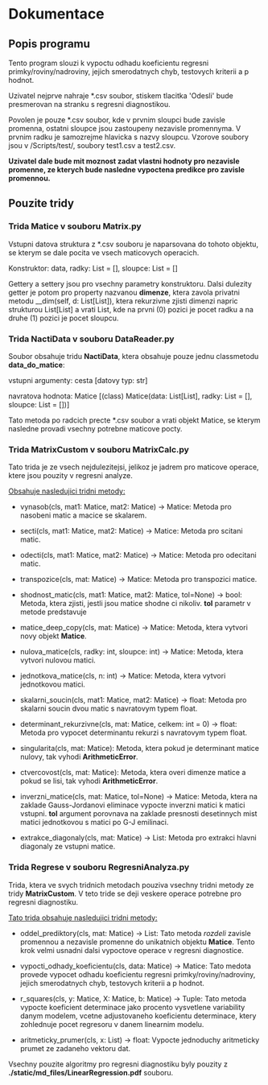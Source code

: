 # Dokumentace

## Popis programu

Tento program slouzi k vypoctu odhadu koeficientu regresni primky/roviny/nadroviny, jejich smerodatnych chyb, testovych kriterii a p hodnot.

Uzivatel nejprve nahraje *.csv soubor, stiskem tlacitka 'Odesli' bude presmerovan na stranku s regresni diagnostikou.

Povolen je pouze *.csv soubor, kde v prvnim sloupci bude zavisle promenna, ostatni sloupce jsou zastoupeny nezavisle promennyma. V prvnim radku je samozrejme hlavicka s nazvy sloupcu. Vzorove soubory jsou v /Scripts/test/, soubory test1.csv a test2.csv.

**Uzivatel dale bude mit moznost zadat vlastni hodnoty pro nezavisle promenne, ze kterych bude nasledne vypoctena predikce pro zavisle promennou.**

## Pouzite tridy

### Trida Matice v souboru Matrix.py

Vstupni datova struktura z *.csv souboru je naparsovana do tohoto objektu, se kterym se dale pocita ve vsech maticovych operacich.

Konstruktor: data, radky: List = [], sloupce: List = []

Gettery a settery jsou pro vsechny parametry konstruktoru. Dalsi dulezity getter je potom pro property nazvanou **dimenze**, ktera zavola privatni metodu __dim(self, d: List[List]), ktera rekurzivne zjisti dimenzi napric strukturou List[List] a vrati List, kde na prvni (0) pozici je pocet radku a na druhe (1) pozici je pocet sloupcu.

### Trida NactiData v souboru DataReader.py

Soubor obsahuje tridu **NactiData**, ktera obsahuje pouze jednu classmetodu **data_do_matice**:

vstupni argumenty: cesta [datovy typ: str]

navratova hodnota: Matice [(class) Matice(data: List[List], radky: List = [], sloupce: List = [])]

Tato metoda po radcich precte *.csv soubor a vrati objekt Matice, se kterym nasledne provadi vsechny potrebne maticove pocty.

### Trida MatrixCustom v souboru MatrixCalc.py

Tato trida je ze vsech nejdulezitejsi, jelikoz je jadrem pro maticove operace, ktere jsou pouzity v regresni analyze. 

<ins>Obsahuje nasledujici tridni metody:</ins>

* vynasob(cls, mat1: Matice, mat2: Matice) -> Matice: Metoda pro nasobeni matic a macice se skalarem.

* secti(cls, mat1: Matice, mat2: Matice) -> Matice: Metoda pro scitani matic.

* odecti(cls, mat1: Matice, mat2: Matice) -> Matice: Metoda pro odecitani matic.

* transpozice(cls, mat: Matice) -> Matice: Metoda pro transpozici matice.

* shodnost_matic(cls, mat1: Matice, mat2: Matice, tol=None) -> bool: Metoda, ktera zjisti, jestli jsou matice shodne ci nikoliv. **tol** parametr v metode predstavuje 

* matice_deep_copy(cls, mat: Matice) -> Matice: Metoda, ktera vytvori novy objekt **Matice**.

* nulova_matice(cls, radky: int, sloupce: int) -> Matice: Metoda, ktera vytvori nulovou matici.

* jednotkova_matice(cls, n: int) -> Matice: Metoda, ktera vytvori jednotkovou matici.

* skalarni_soucin(cls, mat1: Matice, mat2: Matice) -> float: Metoda pro skalarni soucin dvou matic s navratovym typem float.

* determinant_rekurzivne(cls, mat: Matice, celkem: int = 0) -> float: Metoda pro vypocet determinantu rekurzi s navratovym typem float.

* singularita(cls, mat: Matice): Metoda, ktera pokud je determinant matice nulovy, tak vyhodi **ArithmeticError**.

* ctvercovost(cls, mat: Matice): Metoda, ktera overi dimenze matice a pokud se lisi, tak vyhodi **ArithmeticError**.

* inverzni_matice(cls, mat: Matice, tol=None) -> Matice: Metoda, ktera na zaklade Gauss-Jordanovi eliminace vypocte inverzni matici k matici vstupni. **tol** argument porovnava na zaklade presnosti desetinnych mist matici jednotkovou s matici po G-J emilinaci.

* extrakce_diagonaly(cls, mat: Matice) -> List: Metoda pro extrakci hlavni diagonaly ze vstupni matice.


### Trida Regrese v souboru RegresniAnalyza.py

Trida, ktera ve svych tridnich metodach pouziva vsechny tridni metody ze tridy **MatrixCustom**. V teto tride se deji veskere operace potrebne pro regresni diagnostiku.

<ins>Tato trida obsahuje nasledujici tridni metody:</ins>

* oddel_prediktory(cls, mat: Matice) -> List: Tato metoda *rozdeli* zavisle promennou a nezavisle promenne do unikatnich objektu **Matice**. Tento krok velmi usnadni dalsi vypoctove operace v regresni diagnostice.

* vypocti_odhady_koeficientu(cls, data: Matice) -> Matice: Tato medota provede vypocet odhadu koeficientu regresni primky/roviny/nadroviny, jejich smerodatnych chyb, testovych kriterii a p hodnot.

* r_squares(cls, y: Matice, X: Matice, b: Matice) -> Tuple: Tato metoda vypocte koeficient determinace jako procento vysvetlene variability danym modelem, vcetne adjustovaneho koeficientu determinace, ktery zohlednuje pocet regresoru v danem linearnim modelu.

* aritmeticky_prumer(cls, x: List) -> float: Vypocte jednoduchy aritmeticky prumet ze zadaneho vektoru dat.

Vsechny pouzite algoritmy pro regresni diagnostiku byly pouzity z **./static/md_files/LinearRegression.pdf** souboru.

<!-- Vsechny pouzite algoritmy pro regresni diagnostiku byly pouzity z [tohoto zdroje](./LinearRegression.pdf). -->